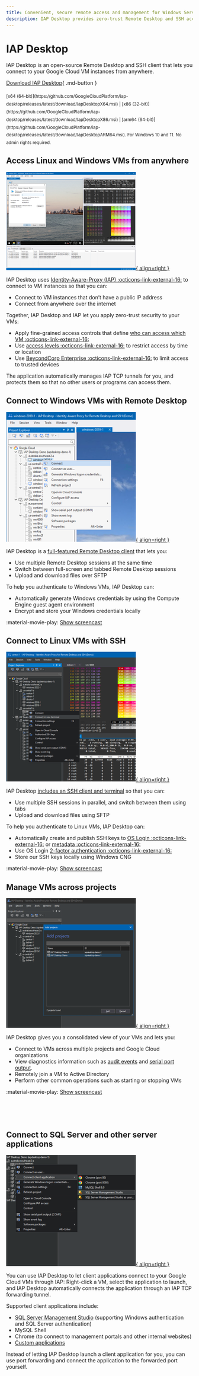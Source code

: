 ```yaml
---
title: Convenient, secure remote access and management for Windows Server and Linux VMs on Google Cloud
description: IAP Desktop provides zero-trust Remote Desktop and SSH access to Linux and Windows VMs on Compute Engine.
---
```


# IAP Desktop

IAP Desktop is an open-source Remote Desktop and SSH client that lets you connect to your Google Cloud VM instances from anywhere.

[Download IAP Desktop](https://github.com/GoogleCloudPlatform/iap-desktop/releases/latest/download/IapDesktopX64.msi){ .md-button }

<sub>
[x64 (64-bit)](https://github.com/GoogleCloudPlatform/iap-desktop/releases/latest/download/IapDesktopX64.msi) | 
[x86 (32-bit)](https://github.com/GoogleCloudPlatform/iap-desktop/releases/latest/download/IapDesktopX86.msi) | 
[arm64 (64-bit)](https://github.com/GoogleCloudPlatform/iap-desktop/releases/latest/download/IapDesktopARM64.msi). 
For Windows 10 and 11. No admin rights required.
</sub>

## Access Linux and Windows VMs from anywhere

[![Overview](images/screenshots/Overview_350.png){ align=right }](images/screenshots/Overview_1400.png?raw=true)

IAP Desktop uses [Identity-Aware-Proxy (IAP) :octicons-link-external-16:](https://cloud.google.com/iap/docs/tcp-forwarding-overview) to connect to VM instances so that you can:

*   Connect to VM instances that don’t have a public IP address
*   Connect from anywhere over the internet

Together, IAP Desktop and IAP let you apply zero-trust security to your VMs:

*   Apply fine-grained access controls that define 
    [who can access which VM :octicons-link-external-16:](https://cloud.google.com/iap/docs/using-tcp-forwarding#configuring_access_and_permissions)
*   Use [access levels :octicons-link-external-16:](https://cloud.google.com/iap/docs/cloud-iap-context-aware-access-howto) to restrict access by time or location
*   Use [BeycondCorp Enterprise :octicons-link-external-16:](https://cloud.google.com/beyondcorp-enterprise) to limit access to trusted devices

The application automatically manages IAP TCP tunnels for you, and protects them so that no other users or programs can access them.


## Connect to Windows VMs with Remote Desktop

[![Remote Desktop](images/screenshots/RemoteDesktop_350.png){ align=right }](images/screenshots/RemoteDesktop_1400.gif?raw=true)

IAP Desktop is a [full-featured Remote Desktop client](connect-windows.md) that lets you:

*   Use multiple Remote Desktop sessions at the same time
*   Switch between full-screen and tabbed Remote Desktop sessions
*   Upload and download files over SFTP

To help you authenticate to Windows VMs, IAP Desktop can:

*   Automatically generate Windows credentials by using the Compute Engine guest agent environment
*   Encrypt and store your Windows credentials locally

:material-movie-play: [Show screencast](images/screenshots/RemoteDesktop_1400.gif?raw=true)

## Connect to Linux VMs with SSH

[![SSH](images/screenshots/SSH_350.png){ align=right }](images/screenshots/SSH_1400.gif?raw=true)

IAP Desktop [includes an SSH client and terminal](connect-linux.md) so that you can:

*   Use multiple SSH sessions in parallel, and switch between them using tabs
*   Upload and download files using SFTP

To help you authenticate to Linux VMs, IAP Desktop can:

*   Automatically create and publish SSH keys to [OS Login :octicons-link-external-16:](https://cloud.google.com/compute/docs/oslogin) 
    or [metadata :octicons-link-external-16:](https://cloud.google.com/compute/docs/connect/add-ssh-keys#metadata)
*   Use OS Login [2-factor authentication :octicons-link-external-16:](https://cloud.google.com/compute/docs/oslogin/set-up-oslogin)
*   Store our SSH keys locally using Windows CNG

:material-movie-play: [Show screencast](images/screenshots/SSH_1400.gif?raw=true)


## Manage VMs across projects

[![Manage VMs across projects](images/screenshots/Manage_350.png){ align=right }](https://github.com/GoogleCloudPlatform/iap-desktop/blob/master/doc/images/Manage_1400.gif?raw=true)

IAP Desktop gives you a consolidated view of your VMs and lets you:

*   Connect to VMs across multiple projects and Google Cloud organizations
*   View diagnostics information such as [audit events](toolwindow-instance-properties.md)
    and [serial port output](toolwindow-serial-port-output.md).
*   Remotely join a VM to Active Directory 
*   Perform other common operations such as starting or stopping VMs


:material-movie-play: [Show screencast](images/screenshots/Manage_1400.gif?raw=true)

<br><br><br>

## Connect to SQL Server and other server applications

[![Connect to SQL Server](images/screenshots/Client_350.png){ align=right }](images/screenshots/Client_700.png?raw=true)


You can use IAP Desktop to let client applications connect to your Google Cloud VMs through IAP:
Right-click a VM, select the application to launch, and IAP Desktop automatically connects the
application through an IAP TCP forwarding tunnel. 

Supported client applications include:

*   [SQL Server Management Studio](connect-sqlserver.md) (supporting Windows authentication and SQL Server authentication)
*   MySQL Shell
*   Chrome (to connect to management portals and other internal websites)
*   [Custom applications](client-application-configuration.md)

Instead of letting IAP Desktop launch a client application for you, you can use port forwarding
and connect the application to the forwarded port yourself.